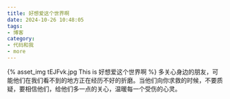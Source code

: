 ```yaml
---
title: 好想爱这个世界啊
date: 2024-10-26 10:48:05
tags:
- 博客
category:
- 代码和我
- more
---
```

{% asset_img tEJFvk.jpg This is 好想爱这个世界啊 %}
多关心身边的朋友，可能他们在我们看不到的地方正在经历不好的折磨。当他们向你求救的时候，不要质疑，要相信他们，给他们多一点的关心，温暖每一个受伤的心灵。
